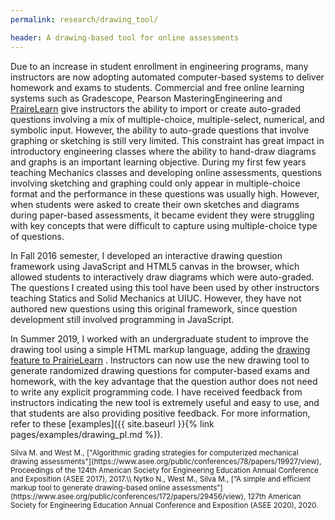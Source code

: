```yaml
---
permalink: research/drawing_tool/

header: A drawing-based tool for online assessments
---
```


Due to an increase in student enrollment in engineering programs, many instructors are now adopting automated computer-based systems to deliver homework and exams to students. Commercial and free online learning systems such as Gradescope, Pearson MasteringEngineering and [PraireLearn](https://www.prairielearn.com) give instructors the ability to import or create auto-graded questions involving a mix of multiple-choice, multiple-select, numerical, and symbolic input. However, the ability to auto-grade questions that involve graphing or sketching is still very limited. This constraint has great impact in introductory engineering classes where the ability to hand-draw diagrams and graphs is an important learning objective. During my first few years teaching Mechanics classes and developing online assessments, questions involving sketching and graphing could only appear in multiple-choice format and the performance in these questions was usually high. However, when students were asked to create their own sketches and diagrams during paper-based assessments, it became evident they were struggling with key concepts that were difficult to capture using multiple-choice type of questions.


In Fall 2016 semester, I developed an interactive drawing question framework using JavaScript and HTML5 canvas in the browser, which allowed students to interactively draw diagrams which were auto-graded. The questions I created using this tool have been used by other instructors teaching Statics and Solid Mechanics at UIUC. However, they have not authored new questions using this original framework, since question development still involved programming in JavaScript.

 In Summer 2019, I worked with an undergraduate student to improve the drawing tool using a simple HTML markup language, adding the [drawing feature to PrairieLearn](https://prairielearn.readthedocs.io/en/latest/pl-drawing/) . Instructors can now use the new drawing tool to generate randomized drawing questions for computer-based exams and homework, with the key advantage that the question author does not need to write any explicit programming code. I have received feedback from instructors indicating the new tool is extremely useful and easy to use, and that students are also providing positive feedback. For more information, refer to these [examples]({{ site.baseurl }}{% link pages/examples/drawing_pl.md %}).


<small>
Silva M. and West M., ["Algorithmic grading strategies for computerized mechanical drawing assessments"](https://www.asee.org/public/conferences/78/papers/19927/view), Proceedings of the 124th American Society for Engineering Education Annual Conference and Exposition (ASEE 2017), 2017.\\
Nytko N., West M., Silva M., [“A simple and efficient markup tool to generate drawing-based online assessments”](https://www.asee.org/public/conferences/172/papers/29456/view), 127th American Society for Engineering Education Annual Conference and Exposition (ASEE 2020), 2020.
</small>

